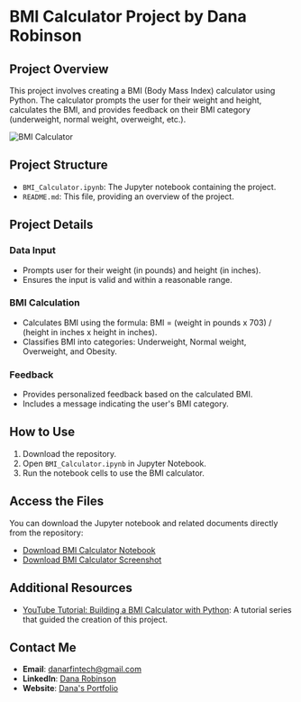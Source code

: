 # BMI Calculator Project by Dana Robinson

## Project Overview
This project involves creating a BMI (Body Mass Index) calculator using Python. The calculator prompts the user for their weight and height, calculates the BMI, and provides feedback on their BMI category (underweight, normal weight, overweight, etc.).

![BMI Calculator](https://github.com/danartech/BMI-Calculator_Python-Project/blob/main/BMI%20Calculator%20Screenshot.png)

## Project Structure
- `BMI_Calculator.ipynb`: The Jupyter notebook containing the project.
- `README.md`: This file, providing an overview of the project.

## Project Details
### Data Input
- Prompts user for their weight (in pounds) and height (in inches).
- Ensures the input is valid and within a reasonable range.

### BMI Calculation
- Calculates BMI using the formula: BMI = (weight in pounds x 703) / (height in inches x height in inches).
- Classifies BMI into categories: Underweight, Normal weight, Overweight, and Obesity.

### Feedback
- Provides personalized feedback based on the calculated BMI.
- Includes a message indicating the user's BMI category.

## How to Use
1. Download the repository.
2. Open `BMI_Calculator.ipynb` in Jupyter Notebook.
3. Run the notebook cells to use the BMI calculator.

## Access the Files
You can download the Jupyter notebook and related documents directly from the repository:
- [Download BMI Calculator Notebook](https://github.com/danartech/BMI-Calculator_Python-Project/blob/main/BMI_Calculator.ipynb)
- [Download BMI Calculator Screenshot](https://github.com/danartech/BMI-Calculator_Python-Project/blob/main/BMI_Calculator_Screenshot.png)

## Additional Resources
- [YouTube Tutorial: Building a BMI Calculator with Python](https://www.youtube.com/watch?v=dGcsHMXbSOA): A tutorial series that guided the creation of this project.

## Contact Me
- **Email**: [danarfintech@gmail.com](mailto:danarfintech@gmail.com)
- **LinkedIn**: [Dana Robinson](https://www.linkedin.com/in/dana-robinson-acct)
- **Website**: [Dana's Portfolio](https://danartech.github.io/DanaTheAnalyst.github.io/)
